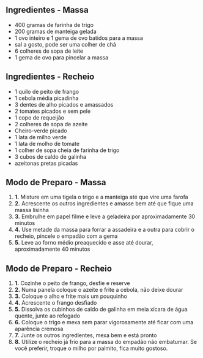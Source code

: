 ## Ingredientes - Massa



- 400 gramas de farinha de trigo
- 200 gramas de manteiga gelada
- 1 ovo inteiro e 1 gema de ovo batidos para a massa
- sal a gosto, pode ser uma colher de chá
- 6 colheres de sopa de leite
- 1 gema de ovo para pincelar a massa



## Ingredientes - Recheio



- 1 quilo de peito de frango
- 1 cebola média picadinha
- 3 dentes de alho picados e amassados
- 2 tomates picados e sem pele
- 1 copo de requeijão
- 2 colheres de sopa de azeite
- Cheiro-verde picado
- 1 lata de milho verde
- 1 lata de molho de tomate
- 1 colher de sopa cheia de farinha de trigo
- 3 cubos de caldo de galinha
- azeitonas pretas picadas



## Modo de Preparo - Massa





1. **1.** Misture em uma tigela o trigo e a manteiga até que vire uma farofa
2. **2.** Acrescente os outros ingredientes e amasse bem até que fique uma massa lisinha
3. **3.** Embrulhe em papel filme e leve a geladeira por aproximadamente 30 minutos
4. **4.** Use metade da massa para forrar a assadeira e a outra para cobrir o recheio, pincele o empadão com a gema
5. **5.** Leve ao forno médio preaquecido e asse até dourar, aproximadamente 40 minutos



## Modo de Preparo - Recheio



1. **1.** Cozinhe o peito de frango, desfie e reserve
2. **2.** Numa panela coloque o azeite e frite a cebola, não deixe dourar
3. **3.** Coloque o alho e frite mais um pouquinho
4. **4.** Acrescente o frango desfiado
5. **5.** Dissolva os cubinhos de caldo de galinha em meia xícara de água quente, junte ao refogado
6. **6.** Coloque o trigo e mexa sem parar vigorosamente até ficar com uma aparência cremosa
7. **7.** Junte os outros ingredientes, mexa bem e está pronto
8. **8.** Utilize o recheio já frio para a massa do empadão não embatumar. Se você preferir, troque o milho por palmito, fica muito gostoso.